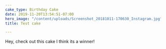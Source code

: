 ```yaml
---
cake_type: Birthday Cake
date: 2019-11-20T13:54:51-07:00
hero_image: "/content/uploads/Screenshot_20181011-170630_Instagram.jpg"
title: Test cake

---
```

Hey, check out this cake I think its a winner!